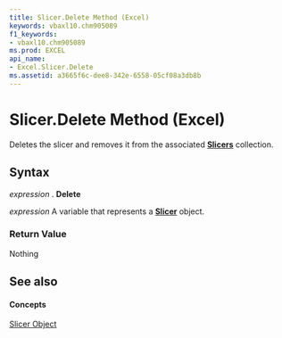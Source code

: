 ```yaml
---
title: Slicer.Delete Method (Excel)
keywords: vbaxl10.chm905089
f1_keywords:
- vbaxl10.chm905089
ms.prod: EXCEL
api_name:
- Excel.Slicer.Delete
ms.assetid: a3665f6c-dee8-342e-6558-05cf08a3db8b
---
```



# Slicer.Delete Method (Excel)

Deletes the slicer and removes it from the associated  **[Slicers](slicers-object-excel.md)** collection.


## Syntax

 _expression_ . **Delete**

 _expression_ A variable that represents a **[Slicer](slicer-object-excel.md)** object.


### Return Value

Nothing


## See also


#### Concepts


[Slicer Object](slicer-object-excel.md)

